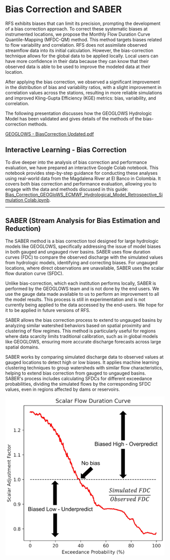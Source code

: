 # Bias Correction and SABER

RFS exhibits biases that can limit its precision, prompting the development of a bias correction approach. To correct these systematic biases at instrumented locations, we propose the Monthly Flow Duration Curve Quantile-Mapping (MFDC-QM) method. This method targets biases related to flow variability and correlation. RFS does not assimilate observed streamflow data into its initial calculation. However, the bias-correction technique allows for the global data to be applied locally. Local users can have more confidence in their data because they can know that their observed data is able to be used to improve the modeled data at their location.

After applying the bias correction, we observed a significant improvement in the distribution of bias and variability ratios, with a slight improvement in correlation values across the stations, resulting in more reliable simulations and improved Kling-Gupta Efficiency (KGE) metrics: bias, variability, and correlation.

The following presentation discusses how the GEOGLOWS Hydrologic Model has been validated and gives details of the methods of the bias-correction methods.

[GEOGLOWS - BiasCorrection Updated.pdf](https://drive.google.com/file/d/1voFzujDRYzeacfhB5lTUboIUu3fqIvQZ/view?usp=sharing)

## Interactive Learning - Bias Correction

To dive deeper into the analysis of bias correction and performance evaluation, we have prepared an interactive Google Colab notebook. This notebook provides step-by-step guidance for conducting these analyses using real-world data from the Magdalena River at El Banco in Colombia. It covers both bias correction and performance evaluation, allowing you to engage with the data and methods discussed in this guide: [Bias_Correction_GEOGloWS_ECMWF_Hydrological_Model_Retrospective_Simulation Colab.ipynb](https://colab.research.google.com/drive/1_TGLCuq8l0M30mpOjXQ6ip2ROgOtWwfy?usp=sharing).

---

## SABER (Stream Analysis for Bias Estimation and Reduction)

The SABER method is a bias correction tool designed for large hydrologic models like GEOGLOWS, specifically addressing the issue of model biases in both gauged and ungauged river basins. SABER uses flow duration curves (FDC) to compare the observed discharge with the simulated values from hydrologic models, identifying and correcting biases. For ungauged locations, where direct observations are unavailable, SABER uses the scalar flow duration curve (SFDC).

Unlike bias-correction, which each institution performs locally, SABER is performed by the GEOGLOWS team and is not done by the end users. We use the gauge data made available to us to perform an improvement to all the model results. This process is still in experimentation and is not currently being applied to the data accessed by the end-users. We hope for it to be applied in future versions of RFS.

SABER allows the bias correction process to extend to ungauged basins by analyzing similar watershed behaviors based on spatial proximity and clustering of flow regimes. This method is particularly useful for regions where data scarcity limits traditional calibration, such as in global models like GEOGLOWS, ensuring more accurate discharge forecasts across large spatial domains.

SABER works by comparing simulated discharge data to observed values at gauged locations to detect high or low biases. It applies machine learning clustering techniques to group watersheds with similar flow characteristics, helping to extend bias correction from gauged to ungauged basins. SABER's process includes calculating SFDCs for different exceedance probabilities, dividing the simulated flows by the corresponding SFDC values, even in regions affected by dams or reservoirs.

![saber](../../static/images/saber.png)
